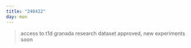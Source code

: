 ```yaml
---
title: "240422"
day: mon
---
```


> access to t1d granada research dataset approved, new experiments soon